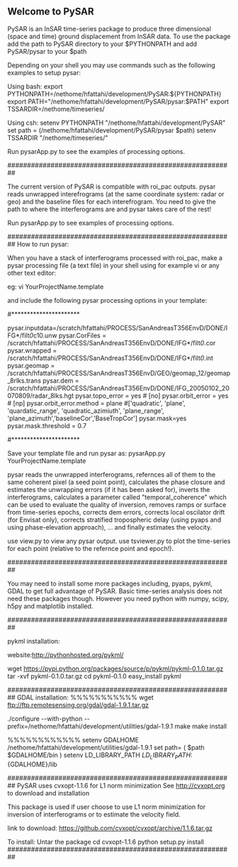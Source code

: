 ## Welcome to PySAR

PySAR is an InSAR time-series package to produce three dimensional (space and time) ground displacement from InSAR data. To use the package add the path to PySAR directory to your $PYTHONPATH and add PySAR/pysar to your $path

Depending on your shell you may use commands such as the following examples to setup pysar:

Using bash:
export PYTHONPATH=/nethome/hfattahi/development/PySAR:${PYTHONPATH}
export PATH="/nethome/hfattahi/development/PySAR/pysar:$PATH"
export TSSARDIR=/nethome/timeseries/

Using csh:
setenv PYTHONPATH "/nethome/hfattahi/development/PySAR" 
set path = (/nethome/hfattahi/development/PySAR/pysar $path)
setenv TSSARDIR "/nethome/timeseries/"

Run pysarApp.py to see the examples of processing options.

##########################################################

The current version of PySAR is compatible with roi_pac outputs. pysar reads
unwrapped interefrograms (at the same coordinate system: radar or geo) and 
the baseline files for each interefrogram. You need to give the path to where
the interferograms are and pysar takes care of the rest!

Run pysarApp.py to see examples of processing options. 

##########################################################
How to run pysar:

When you have a stack of interferograms processed with roi_pac, make a pysar processing file (a text file) in your shell using for example vi or any other text editor:

eg: vi YourProjectName.template

and include the following pysar processing options in your template:

#**********************

pysar.inputdata=/scratch/hfattahi/PROCESS/SanAndreasT356EnvD/DONE/IFG*/filt*0*c10.unw
pysar.CorFiles = /scratch/hfattahi/PROCESS/SanAndreasT356EnvD/DONE/IFG*/filt*0*.cor
pysar.wrapped = /scratch/hfattahi/PROCESS/SanAndreasT356EnvD/DONE/IFG*/filt*0*.int
pysar.geomap = /scratch/hfattahi/PROCESS/SanAndreasT356EnvD/GEO/geomap_12/geomap_8rlks.trans
pysar.dem = /scratch/hfattahi/PROCESS/SanAndreasT356EnvD/DONE/IFG_20050102_20070809/radar_8lks.hgt
pysar.topo_error = yes # [no]
pysar.orbit_error = yes # [np]
pysar.orbit_error.method = plane  #['quadratic', 'plane', 'quardatic_range', 'quadratic_azimiuth', 'plane_range', 'plane_azimuth','baselineCor','BaseTropCor']
pysar.mask=yes
pysar.mask.threshold = 0.7

#**********************

Save your template file and run pysar as:
pysarApp.py YourProjectName.template

pysar reads the unwrapped interferograms, refernces all of them to the same coherent pixel (a seed point point), calculates the phase closure and estimates the unwrapping errors (if it has been asked for), inverts the interferograms, calculates a parameter called "temporal_coherence" which can be used to evaluate the quality of inversion, removes ramps or surface from time-series epochs, corrects dem errors, corrects local oscilator drift (for Envisat only), corrects stratified tropospheric delay (using pyaps and using phase-elevation approach), ... and finally estimates the velocity.

use view.py to view any pysar output.
use tsviewer.py to plot the time-series for each point (relative to the refernce point and epoch!). 

##########################################################

You may need to install some more packages including, pyaps, pykml, GDAL to get full advantage of PySAR. Basic time-series analysis does not need these packages though. However you need python with numpy, scipy, h5py and matplotlib installed.

##########################################################

pykml installation:

website:http://pythonhosted.org/pykml/

wget https://pypi.python.org/packages/source/p/pykml/pykml-0.1.0.tar.gz
tar -xvf pykml-0.1.0.tar.gz
cd pykml-0.1.0
easy_install pykml

##########################################################
GDAL installation:
%%%%%%%%%%%
wget ftp://ftp.remotesensing.org/gdal/gdal-1.9.1.tar.gz

./configure --with-python --prefix=/nethome/hfattahi/development/utilities/gdal-1.9.1
make 
make install

%%%%%%%%%%%%
setenv GDALHOME /nethome/hfattahi/development/utilities/gdal-1.9.1
set path= ( $path $GDALHOME/bin )
setenv LD_LIBRARY_PATH ${LD_LIBRARY_PATH}:${GDALHOME}/lib

##########################################################
PySAR uses cvxopt-1.1.6 for L1 norm minimization
See http://cvxopt.org to download and installation

This package is used if user choose to use L1 norm minimization 
for inversion of interferograms or to estimate the velocity field.

link to download:
https://github.com/cvxopt/cvxopt/archive/1.1.6.tar.gz

To install:
Untar the package
cd cvxopt-1.1.6
python setup.py install
##########################################################


